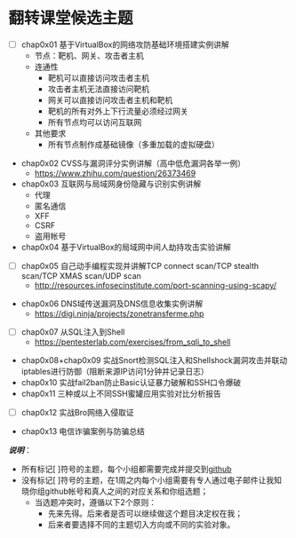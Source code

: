 # 翻转课堂候选主题

* [ ] chap0x01 基于VirtualBox的网络攻防基础环境搭建实例讲解
    * 节点：靶机、网关、攻击者主机
    * 连通性
        * 靶机可以直接访问攻击者主机
        * 攻击者主机无法直接访问靶机
        * 网关可以直接访问攻击者主机和靶机
        * 靶机的所有对外上下行流量必须经过网关
        * 所有节点均可以访问互联网
    * 其他要求
        * 所有节点制作成基础镜像（多重加载的虚拟硬盘）
* chap0x02 CVSS与漏洞评分实例讲解（高中低危漏洞各举一例）
    * https://www.zhihu.com/question/26373469
* chap0x03 互联网与局域网身份隐藏与识别实例讲解
    * 代理
    * 匿名通信
    * XFF
    * CSRF
    * 盗用帐号
* chap0x04 基于VirtualBox的局域网中间人劫持攻击实验讲解
* [ ] chap0x05 自己动手编程实现并讲解TCP connect scan/TCP stealth scan/TCP XMAS scan/UDP scan
    * http://resources.infosecinstitute.com/port-scanning-using-scapy/ 
* chap0x06 DNS域传送漏洞及DNS信息收集实例讲解
    * https://digi.ninja/projects/zonetransferme.php
* [ ] chap0x07 从SQL注入到Shell
    * https://pentesterlab.com/exercises/from_sqli_to_shell
* chap0x08+chap0x09 实战Snort检测SQL注入和Shellshock漏洞攻击并联动iptables进行防御（阻断来源IP访问1分钟并记录日志）
* chap0x10 实战fail2ban防止Basic认证暴力破解和SSH口令爆破
* chap0x11 三种或以上不同SSH蜜罐应用实验对比分析报告
* [ ] chap0x12 实战Bro网络入侵取证
* chap0x13 电信诈骗案例与防骗总结

***说明***：

* 所有标记[ ]符号的主题，每个小组都需要完成并提交到[github](https://github.com/cuccs/ns)
* 没有标记[ ]符号的主题，在1周之内每个小组需要有专人通过电子邮件让我知晓你组github帐号和真人之间的对应关系和你组选题；
    * 当选题冲突时，遵循以下2个原则：
        * 先来先得。后来者是否可以继续做这个题目决定权在我；
        * 后来者要选择不同的主题切入方向或不同的实验对象。


